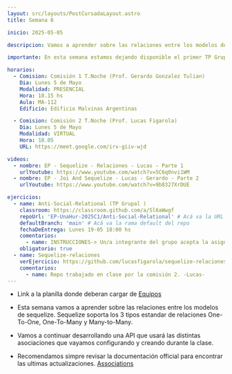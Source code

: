```yaml
---
layout: src/layouts/PostCursadaLayout.astro
title: Semana 6

inicio: 2025-05-05

descripcion: Vamos a aprender sobre las relaciones entre los modelos de sequelize. Sequelize soporta los 3 tipos estandar de relaciones  One-To-One, One-To-Many y Many-to-Many.

importante: En esta semana estamos dejando disponible el primer TP Grupal que se deberá entregar antes de la clase del Lunes 19-Mayo-2025. Vayan cerrando y registrando cuanto antes los grupos en la planilla que se encuentra debajo . La plataforma elegida para presentar los TP también es Github classroom. La creación de los grupos se hace en el paso de "Aceptar asignación" la primera vez y lo debe hacer uno de los integrantes del grupo. Luego, el resto del grupo se unen eligiéndolo de la lista de grupos disponibles, también en el paso de "Aceptar asignación". Para los siguientes TP, ya les quedará asociado el usuario de github a un grupo, y solo un docente podrá cambiarlos o quitarlos de ese grupo.

horarios:
  - Comision: Comisión 1 T.Noche (Prof. Gerardo Gonzalez Tulian)
    Dia: Lunes 5 de Mayo
    Modalidad: PRESENCIAL
    Hora: 18.15 hs
    Aula: MA-112
    Edificio: Edificio Malvinas Argentinas

  - Comision: Comisión 2 T.Noche (Prof. Lucas Figarola)
    Dia: Lunes 5 de Mayo
    Modalidad: VIRTUAL
    Hora: 18.05
    URL: https://meet.google.com/irv-giiv-wjd

videos:
  - nombre: EP - Sequelize - Relaciones - Lucas - Parte 1
    urlYoutube: https://www.youtube.com/watch?v=5C6q0nvi1WM
  - nombre: EP - Joi And Sequelize - Lucas - Gerardo - Parte 2
    urlYoutube: https://www.youtube.com/watch?v=9b8327XrDUE

ejercicios:
  - name: Anti-Social-Relational (TP Grupal )
    classroom: https://classroom.github.com/a/Sl6aWwgf
    repoUrl: 'EP-UnaHur-2025C1/Anti-Social-Relational' # Acá va la URL del repo sin el "https://github.com/"
    defaultBranch: 'main' # Acá va la rama default del repo
    fechaDeEntrega: Lunes 19-05 18:00 hs
    comentarios:
      - name: INSTRUCCIONES-> Un/a integrante del grupo acepta la asignación y procede a dar de alta el grupo (tengan acordado el nombre previamente), luego el resto de los/as integrantes también aceptan la asignación, y se unen a su grupo. La entrega la realizan haciendo push al reposotorio grupal desde cualquiera de los usuarios github del grupo. Podrán hacer los push hasta la fecha/hora límite indicada.
    obligatorio: true
  - name: Sequelize-relaciones
    verEjercicio: https://github.com/lucasfigarola/sequelize-relaciones
    comentarios:
      - name: Repo trabajado en clase por la comisión 2. -Lucas-
---
```


- Link a la planilla donde deberan cargar de <a href="https://docs.google.com/spreadsheets/d/1FlSAHBPON9jCX9R63odobxGcQIQyxt5or1UqUAfmkGc/edit?usp=sharing" target="_blank">Equipos</a>

- Esta semana vamos a aprender sobre las relaciones entre los modelos de sequelize. Sequelize soporta los 3 tipos estandar de relaciones One-To-One, One-To-Many y Many-to-Many.

- Vamos a continuar desarrollando una API que usará las distintas asociaciones que vayamos configurando y creando durante la clase.

- Recomendamos simpre revisar la documentación official para encontrar las ultimas actualizaciones.
  <a href="https://sequelize.org/docs/v6/core-concepts/assocs/" target="_blank"> Associations</a>
